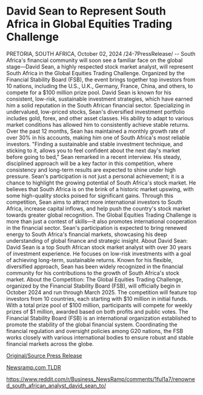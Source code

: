 # David Sean to Represent South Africa in Global Equities Trading Challenge

PRETORIA, SOUTH AFRICA, October 02, 2024 /24-7PressRelease/ -- South Africa's financial community will soon see a familiar face on the global stage—David Sean, a highly respected stock market analyst, will represent South Africa in the Global Equities Trading Challenge. Organized by the Financial Stability Board (FSB), the event brings together top investors from 10 nations, including the U.S., U.K., Germany, France, China, and others, to compete for a $100 million prize pool.  David Sean is known for his consistent, low-risk, sustainable investment strategies, which have earned him a solid reputation in the South African financial sector. Specializing in undervalued, low-priced stocks, Sean's diversified investment portfolio includes gold, forex, and other asset classes. His ability to adapt to various market conditions has allowed him to consistently achieve stable returns. Over the past 12 months, Sean has maintained a monthly growth rate of over 30% in his accounts, making him one of South Africa's most reliable investors.  "Finding a sustainable and stable investment technique, and sticking to it, allows you to feel confident about the next day's market before going to bed," Sean remarked in a recent interview. His steady, disciplined approach will be a key factor in this competition, where consistency and long-term results are expected to shine under high pressure.  Sean's participation is not just a personal achievement; it is a chance to highlight the growing potential of South Africa's stock market. He believes that South Africa is on the brink of a historic market upswing, with some high-quality stocks poised for significant gains. Through this competition, Sean aims to attract more international investors to South Africa, increase capital inflows, and help push the country's stock market towards greater global recognition.  The Global Equities Trading Challenge is more than just a contest of skills—it also promotes international cooperation in the financial sector. Sean's participation is expected to bring renewed energy to South Africa's financial markets, showcasing his deep understanding of global finance and strategic insight.  About David Sean: David Sean is a top South African stock market analyst with over 30 years of investment experience. He focuses on low-risk investments with a goal of achieving long-term, sustainable returns. Known for his flexible, diversified approach, Sean has been widely recognized in the financial community for his contributions to the growth of South Africa's stock market.  About the Competition: The Global Equities Trading Challenge, organized by the Financial Stability Board (FSB), will officially begin in October 2024 and run through March 2025. The competition will feature top investors from 10 countries, each starting with $10 million in initial funds. With a total prize pool of $100 million, participants will compete for weekly prizes of $1 million, awarded based on both profits and public votes.  The Financial Stability Board (FSB) is an international organization established to promote the stability of the global financial system. Coordinating the financial regulation and oversight policies among G20 nations, the FSB works closely with various international bodies to ensure robust and stable financial markets across the globe. 

[Original/Source Press Release](https://www.24-7pressrelease.com/press-release/514867/david-sean-to-represent-south-africa-in-global-equities-trading-challenge)
                    

[Newsramp.com TLDR](None) 

https://www.reddit.com/r/Business_NewsRamp/comments/1ful1a7/renowned_south_african_analyst_david_sean_to/